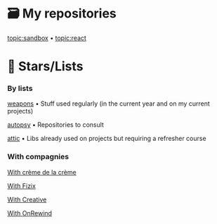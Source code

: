 # 🗃️ My repositories

[topic:sandbox](https://github.com/valours?tab=repositories&q=topic%3Asandbox&type=&language=&sort=) • [topic:react](https://github.com/valours?tab=repositories&q=topic%3Areact&type=&language=&sort=)

# 🌟 Stars/Lists

### By lists

[weapons](https://github.com/stars/valours/lists/weapons) • Stuff used regularly (in the current year and on my current projects)

[autopsy](https://github.com/stars/valours/lists/autopsy) • Repositories to consult

[attic](https://github.com/stars/valours/lists/attic) • Libs already used on projects but requiring a refresher course

### With compagnies

[With crème de la crème](https://github.com/stars/valours/lists/with-cr%C3%A8me-de-la-cr%C3%A8me)

[With Fizix](https://github.com/stars/valours/lists/with-fizix)

[With Creative](https://github.com/stars/valours/lists/with-creative)

[With OnRewind](https://github.com/stars/valours/lists/with-onrewind)
